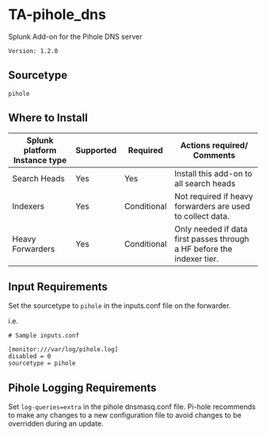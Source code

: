 # TA-pihole_dns
Splunk Add-on for the Pihole DNS server

```
Version: 1.2.0
```

## Sourcetype
```
pihole
```

## Where to Install
Splunk platform Instance type | Supported | Required | Actions required/ Comments
----------------------------- | --------- | -------- | --------------------------
Search Heads | Yes | Yes | Install this add-on to all search heads
Indexers | Yes | Conditional | Not required if heavy forwarders are used to collect data.
Heavy Forwarders | Yes | Conditional | Only needed if data first passes through a HF before the indexer tier.


## Input Requirements
Set the sourcetype to `pihole` in the inputs.conf file on the forwarder.

i.e.

```
# Sample inputs.conf

[monitor:///var/log/pihole.log]
disabled = 0
sourcetype = pihole
```

## Pihole Logging Requirements
Set `log-queries=extra` in the pihole dnsmasq.conf file. Pi-hole recommends to make any changes to a new configuration file to avoid changes to be overridden during an update.
